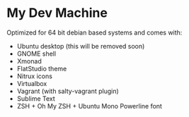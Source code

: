 My Dev Machine
===========

Optimized for 64 bit debian based systems and comes with:

- Ubuntu desktop (this will be removed soon)
- GNOME shell
- Xmonad
- FlatStudio theme
- Nitrux icons
- Virtualbox
- Vagrant (with salty-vagrant plugin)
- Sublime Text
- ZSH + Oh My ZSH + Ubuntu Mono Powerline font
